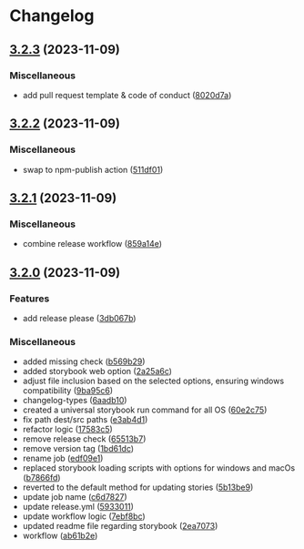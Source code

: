 # Changelog

## [3.2.3](https://github.com/MentorMate/rn-bootstrap/compare/v3.2.2...v3.2.3) (2023-11-09)


### Miscellaneous

* add pull request template & code of conduct ([8020d7a](https://github.com/MentorMate/rn-bootstrap/commit/8020d7a0441d7cc0aba242f39e60f76df8c83e5a))

## [3.2.2](https://github.com/MentorMate/rn-bootstrap/compare/v3.2.1...v3.2.2) (2023-11-09)


### Miscellaneous

* swap to npm-publish action ([511df01](https://github.com/MentorMate/rn-bootstrap/commit/511df012552a279cf0e6fcc3e5430f3481eb1009))

## [3.2.1](https://github.com/MentorMate/rn-bootstrap/compare/v3.2.0...v3.2.1) (2023-11-09)


### Miscellaneous

* combine release workflow ([859a14e](https://github.com/MentorMate/rn-bootstrap/commit/859a14ef578f6df375d5ef2de5e260aac5653bd8))

## [3.2.0](https://github.com/MentorMate/rn-bootstrap/compare/v3.1.4...v3.2.0) (2023-11-09)


### Features

* add release please ([3db067b](https://github.com/MentorMate/rn-bootstrap/commit/3db067b363068b0e1ee0684c15e9c372ddf4d88c))


### Miscellaneous

* added missing check ([b569b29](https://github.com/MentorMate/rn-bootstrap/commit/b569b296e5d4455bbe3493bc763623e29213ce2b))
* added storybook web option ([2a25a6c](https://github.com/MentorMate/rn-bootstrap/commit/2a25a6c61005c4b7701586f5aa8fb343f9c2bf59))
* adjust file inclusion based on the selected options, ensuring windows compatibility ([9ba95c6](https://github.com/MentorMate/rn-bootstrap/commit/9ba95c6bbeaf688f490b9355f79c312bee552efa))
* changelog-types ([6aadb10](https://github.com/MentorMate/rn-bootstrap/commit/6aadb10d95d2346f3c60245edab54755aafc3141))
* created a universal storybook run command for all OS ([60e2c75](https://github.com/MentorMate/rn-bootstrap/commit/60e2c75345a84d487075575ae4e2a9144f11c7a4))
* fix path dest/src paths ([e3ab4d1](https://github.com/MentorMate/rn-bootstrap/commit/e3ab4d19573c48b2cd30c1a2832fefe92d82f451))
* refactor logic ([17583c5](https://github.com/MentorMate/rn-bootstrap/commit/17583c5ab2862af098702bed26c686c27b8a45ed))
* remove release check ([65513b7](https://github.com/MentorMate/rn-bootstrap/commit/65513b780417f563d92b302dd85491bba96c3c70))
* remove version tag ([1bd61dc](https://github.com/MentorMate/rn-bootstrap/commit/1bd61dcd32cb06ef1e2d53c56fab1914b6597142))
* rename job ([edf09e1](https://github.com/MentorMate/rn-bootstrap/commit/edf09e1758af0fe9b56951d744118e1ef0462bbd))
* replaced storybook loading scripts with options for windows and macOs ([b7866fd](https://github.com/MentorMate/rn-bootstrap/commit/b7866fd58bca29a9e395716230d5b4a9d3c8172f))
* reverted to the default method for updating stories ([5b13be9](https://github.com/MentorMate/rn-bootstrap/commit/5b13be9ef215ef226d080cbd705745b09e0edadd))
* update job name ([c6d7827](https://github.com/MentorMate/rn-bootstrap/commit/c6d782784ecbfff161aba67ef44c0e126c18effc))
* update release.yml ([5933011](https://github.com/MentorMate/rn-bootstrap/commit/5933011bce9c47c1e2757db826775783858ea360))
* update workflow logic ([7ebf8bc](https://github.com/MentorMate/rn-bootstrap/commit/7ebf8bc6f60c56ca1b3533bfd5e491a26a6b9b7e))
* updated readme file regarding storybook ([2ea7073](https://github.com/MentorMate/rn-bootstrap/commit/2ea70739d0d1a1fe04ab7d3723259c8781b4108f))
* workflow ([ab61b2e](https://github.com/MentorMate/rn-bootstrap/commit/ab61b2e3d6f826fac4b3aabdf553d7b2d6c7d690))
